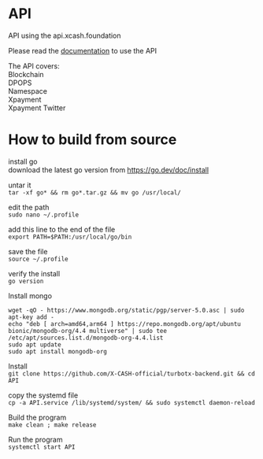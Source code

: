 # API
API using the api.xcash.foundation

Please read the [documentation](https://docs.xcash.foundation/api/get-started) to use the API

The API covers:  
Blockchain  
DPOPS  
Namespace  
Xpayment  
Xpayment Twitter


# How to build from source

install go  
download the latest go version from https://go.dev/doc/install
 
untar it  
`tar -xf go* && rm go*.tar.gz && mv go /usr/local/`
 
edit the path  
`sudo nano ~/.profile`
 
add this line to the end of the file  
`export PATH=$PATH:/usr/local/go/bin`
 
save the file  
`source ~/.profile`
 
verify the install  
`go version`

Install mongo  
```
wget -qO - https://www.mongodb.org/static/pgp/server-5.0.asc | sudo apt-key add -
echo "deb [ arch=amd64,arm64 ] https://repo.mongodb.org/apt/ubuntu bionic/mongodb-org/4.4 multiverse" | sudo tee /etc/apt/sources.list.d/mongodb-org-4.4.list
sudo apt update
sudo apt install mongodb-org
```

Install  
`git clone https://github.com/X-CASH-official/turbotx-backend.git && cd API`

copy the systemd file  
`cp -a API.service /lib/systemd/system/ && sudo systemctl daemon-reload`

Build the program  
`make clean ; make release`

Run the program  
`systemctl start API`
